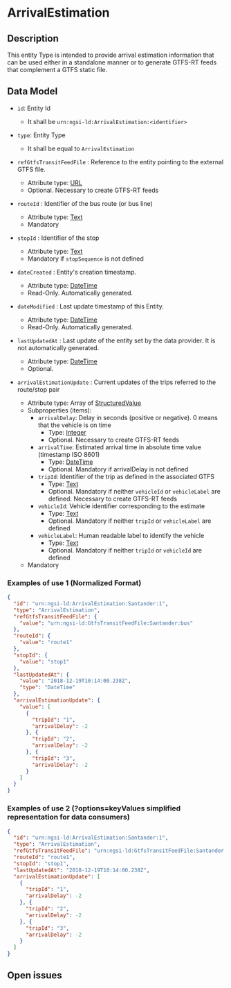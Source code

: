 # ArrivalEstimation

## Description

This entity Type is intended to provide arrival estimation information that can be used either in a standalone manner or to generate GTFS-RT feeds that complement a GTFS static file.

## Data Model
+ `id`: Entity Id
    + It shall be `urn:ngsi-ld:ArrivalEstimation:<identifier>`

+ `type`: Entity Type
    + It shall be equal to `ArrivalEstimation`

+ `refGtfsTransitFeedFile` : Reference to the entity pointing to the external GTFS file.
    + Attribute type: [URL](https://schema.org/URL)
    + Optional. Necessary to create GTFS-RT feeds

+ `routeId` : Identifier of the bus route (or bus line)
    + Attribute type: [Text](https://schema.org/Text)
    + Mandatory

+ `stopId` : Identifier of the stop
    + Attribute type: [Text](https://schema.org/Text)
    + Mandatory if `stopSequence` is not defined

+ `dateCreated` : Entity's creation timestamp.
    + Attribute type: [DateTime](https://schema.org/DateTime)
    + Read-Only. Automatically generated.

+ `dateModified` : Last update timestamp of this Entity.
    + Attribute type: [DateTime](https://schema.org/DateTime)
    + Read-Only. Automatically generated.

+ `lastUpdatedAt` : Last update of the entity set by the data provider. It is not automatically generated.
    + Attribute type: [DateTime](https://schema.org/DateTime)
    + Optional.

+ `arrivalEstimationUpdate` : Current updates of the trips referred to the route/stop pair
    + Attribute type: Array of [StructuredValue](https://schema.org/StructuredValue)
    + Subproperties (items):
    	+ `arrivalDelay`: Delay in seconds (positive or negative). 0 means that the vehicle is on time
    		+ Type: [Integer](https://schema.org/Integer)
    		+ Optional. Necessary to create GTFS-RT feeds
    	+ `arrivalTime`: Estimated arrival time in absolute time value (timestamp ISO 8601)
    		+ Type: [DateTime](https://schema.org/DateTime)
    		+ Optional. Mandatory if arrivalDelay is not defined
    	+ `tripId`: Identifier of the trip as defined in the associated GTFS
    		+ Type: [Text](https://schema.org/Text)
    		+ Optional. Mandatory if neither `vehicleId` or `vehicleLabel` are defined. Necessary to create GTFS-RT feeds
    	+ `vehicleId`: Vehicle identifier corresponding to the estimate
    		+ Type: [Text](https://schema.org/Text)
    		+ Optional. Mandatory if neither `tripId` or `vehicleLabel` are defined
    	+ `vehicleLabel`: Human readable label to identify the vehicle
    		+ Type: [Text](https://schema.org/Text)
    		+ Optional. Mandatory if neither `tripId` or `vehicleId` are defined
	+ Mandatory

### Examples of use 1 (Normalized Format)

```json
{
  "id": "urn:ngsi-ld:ArrivalEstimation:Santander:1",
  "type": "ArrivalEstimation",
  "refGtfsTransitFeedFile": {
    "value": "urn:ngsi-ld:GtfsTransitFeedFile:Santander:bus"
  },
  "routeId": {
    "value": "route1"
  },
  "stopId": {
    "value": "stop1"
  },
  "lastUpdatedAt": {
    "value": "2018-12-19T10:14:00.238Z",
    "type": "DateTime"
  },
  "arrivalEstimationUpdate": {
    "value": [
      {
        "tripId": "1",
        "arrivalDelay": -2
      }, {
        "tripId": "2",
        "arrivalDelay": -2
      }, {
        "tripId": "3",
        "arrivalDelay": -2
      }
    ]
  }
}
```

### Examples of use 2  (?options=keyValues simplified representation for data consumers)

```json
{
  "id": "urn:ngsi-ld:ArrivalEstimation:Santander:1",
  "type": "ArrivalEstimation",
  "refGtfsTransitFeedFile": "urn:ngsi-ld:GtfsTransitFeedFile:Santander:bus",
  "routeId": "route1",
  "stopId": "stop1",
  "lastUpdatedAt": "2018-12-19T10:14:00.238Z",
  "arrivalEstimationUpdate": [
    {
      "tripId": "1",
      "arrivalDelay": -2
    }, {
      "tripId": "2",
      "arrivalDelay": -2
    }, {
      "tripId": "3",
      "arrivalDelay": -2
    }
  ]
}
```

## Open issues
